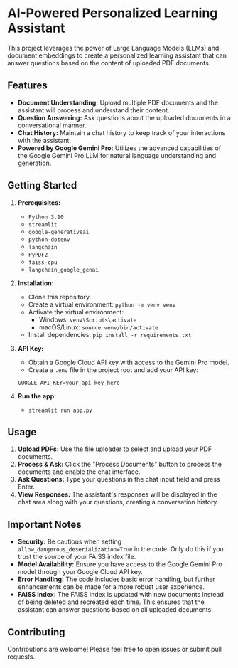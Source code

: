 # AI-Powered Personalized Learning Assistant

This project leverages the power of Large Language Models (LLMs) and document embeddings to create a personalized learning assistant that can answer questions based on the content of uploaded PDF documents.

## Features

*   **Document Understanding:**  Upload multiple PDF documents and the assistant will process and understand their content.
*   **Question Answering:**  Ask questions about the uploaded documents in a conversational manner.
*   **Chat History:**  Maintain a chat history to keep track of your interactions with the assistant.
*   **Powered by Google Gemini Pro:**  Utilizes the advanced capabilities of the Google Gemini Pro LLM for natural language understanding and generation.

## Getting Started

1.  **Prerequisites:**
    *   `Python 3.10`
    *   `streamlit`
    *   `google-generativeai`
    *   `python-dotenv`
    *   `langchain`
    *   `PyPDF2`
    *   `faiss-cpu`
    *   `langchain_google_genai`

2.  **Installation:**
    *   Clone this repository.
    *   Create a virtual environment:  `python -m venv venv`
    *   Activate the virtual environment:
        *   Windows:  `venv\Scripts\activate`
        *   macOS/Linux:  `source venv/bin/activate`
    *   Install dependencies:  `pip install -r requirements.txt`

3.  **API Key:**
    *   Obtain a Google Cloud API key with access to the Gemini Pro model.
    *   Create a `.env` file in the project root and add your API key:

    ```
    GOOGLE_API_KEY=your_api_key_here
    ```

4.  **Run the app:**
    *   `streamlit run app.py`

## Usage

1.  **Upload PDFs:**  Use the file uploader to select and upload your PDF documents.
2.  **Process & Ask:**  Click the "Process Documents" button to process the documents and enable the chat interface.
3.  **Ask Questions:**  Type your questions in the chat input field and press Enter.
4.  **View Responses:**  The assistant's responses will be displayed in the chat area along with your questions, creating a conversation history.

## Important Notes

*   **Security:**  Be cautious when setting `allow_dangerous_deserialization=True` in the code. Only do this if you trust the source of your FAISS index file.
*   **Model Availability:**  Ensure you have access to the Google Gemini Pro model through your Google Cloud API key.
*   **Error Handling:**  The code includes basic error handling, but further enhancements can be made for a more robust user experience.
*   **FAISS Index:**  The FAISS index is updated with new documents instead of being deleted and recreated each time. This ensures that the assistant can answer questions based on all uploaded documents.

## Contributing

Contributions are welcome! Please feel free to open issues or submit pull requests.

